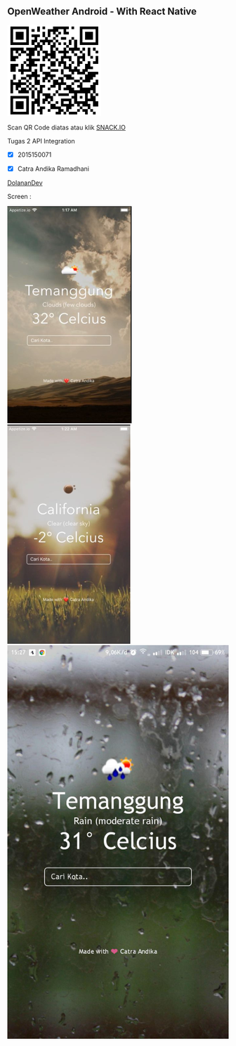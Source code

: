 ## OpenWeather Android - With React Native


![ScanHere](https://github.com/ctrndk/OpenWeather/blob/master/qr.png)


Scan QR Code diatas atau klik [SNACK.IO](https://snack.expo.io/@ctrndk/github.com-ctrndk-openweather)

Tugas 2 API Integration
- [x] 2015150071
- [x] Catra Andika Ramadhani


[DolananDev](http://dolanandev.com)



Screen :


![Screen-1](https://github.com/ctrndk/OpenWeather/blob/master/ss1.png)
![Screen-2](https://github.com/ctrndk/OpenWeather/blob/master/ss2.png)
![Screen-3](https://github.com/ctrndk/OpenWeather/blob/master/ss3.jpg)
